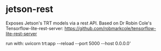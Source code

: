 # jetson-rest
Exposes Jetson's TRT models via a rest API.
Based on Dr Robin Cole's Tensorflow-lite-rest-server:
https://github.com/robmarkcole/tensorflow-lite-rest-server

run with: uvicorn trt:app --reload --port 5000 --host 0.0.0.0'
